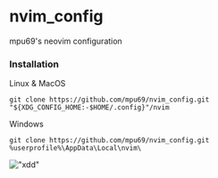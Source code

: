 # nvim_config
mpu69's neovim configuration 

### Installation
Linux & MacOS
```
git clone https://github.com/mpu69/nvim_config.git "${XDG_CONFIG_HOME:-$HOME/.config}"/nvim
```

Windows 

```
git clone https://github.com/mpu69/nvim_config.git %userprofile%\AppData\Local\nvim\ 
```

!["xdd"](https://i.ibb.co/6t11J6v/mini-yui.png)
